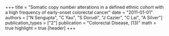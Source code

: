 +++
title = "Somatic copy number alterations in a defined ethnic cohort with a high frequency of early-onset colorectal cancer"
date = "2011-01-01"
authors = ["N Sengupta", "C Yau", "S Dorudi", "J Cazier", "C Lai", "A Silver"]
publication_types = ["2"]
publication = "Colorectal Disease, (13)"
math = true
highlight = true
[header]
+++
